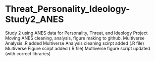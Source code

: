 # Threat_Personality_Ideology-Study2_ANES
Study 2 using ANES data for Personality, Threat, and Ideology Project 
Moving ANES cleaning, analysis, figure making to github. 
Multiverse Analysis .R added
Multiverse Analysis cleaning scirpt added (.R file)
Multiverse Figure scirpt added (.R file)
Mutliverse figure script updated (with correct libraries)